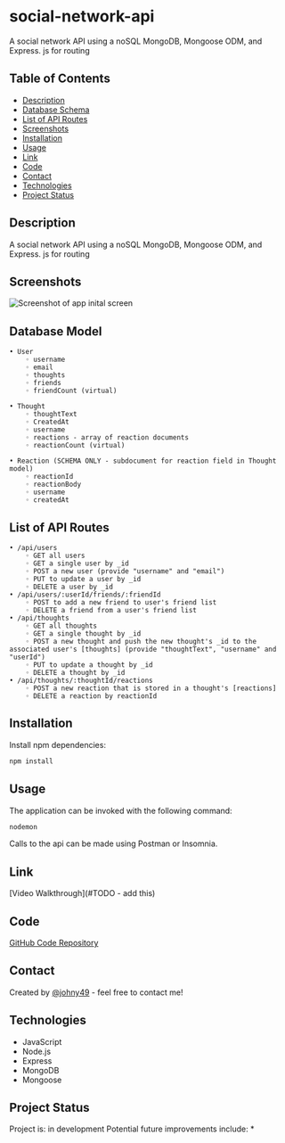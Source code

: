 # social-network-api
A social network API using a noSQL MongoDB, Mongoose ODM, and Express. js for routing

## Table of Contents
* [Description](#description)
* [Database Schema](#database-schema)
* [List of API Routes](#list-of-api-routes)
* [Screenshots](#screenshot)
* [Installation](#installation)
* [Usage](#usage)
* [Link](#link)
* [Code](#code)
* [Contact](#contact)
* [Technologies](#technologies)
* [Project Status](#project-status)


## Description 
A social network API using a noSQL MongoDB, Mongoose ODM, and Express. js for routing


## Screenshots
![Screenshot of app inital screen](./assets/readme-screenshot.png)


## Database Model

	• User
	    ◦ username
	    ◦ email
		◦ thoughts
	    ◦ friends
	    ◦ friendCount (virtual)

	• Thought
	    ◦ thoughtText
	    ◦ CreatedAt
	    ◦ username
	    ◦ reactions - array of reaction documents
		◦ reactionCount (virtual)

	• Reaction (SCHEMA ONLY - subdocument for reaction field in Thought model)
	    ◦ reactionId
	    ◦ reactionBody
	    ◦ username
	    ◦ createdAt

## List of API Routes
	• /api/users
	    ◦ GET all users
	    ◦ GET a single user by _id
	    ◦ POST a new user (provide "username" and "email")
	    ◦ PUT to update a user by _id
	    ◦ DELETE a user by _id
	• /api/users/:userId/friends/:friendId
	    ◦ POST to add a new friend to user's friend list
	    ◦ DELETE a friend from a user's friend list
	• /api/thoughts
	    ◦ GET all thoughts
	    ◦ GET a single thought by _id
	    ◦ POST a new thought and push the new thought's _id to the associated user's [thoughts] (provide "thoughtText", "username" and "userId")
	    ◦ PUT to update a thought by _id
	    ◦ DELETE a thought by _id
	• /api/thoughts/:thoughtId/reactions
	    ◦ POST a new reaction that is stored in a thought's [reactions]
	    ◦ DELETE a reaction by reactionId


## Installation
Install npm dependencies:
```bash
npm install
```


## Usage
The application can be invoked with the following command:
```bash
nodemon
```
Calls to the api can be made using Postman or Insomnia.


## Link
[Video Walkthrough](#TODO - add this)


## Code
[GitHub Code Repository](https://github.com/Johny49/social-network-api)


## Contact 
Created by [@johny49](https://github.com/Johny49/) - feel free to contact me!


## Technologies
- JavaScript
- Node.js
- Express
- MongoDB
- Mongoose


## Project Status
Project is: in development 
Potential future improvements include:
* 
